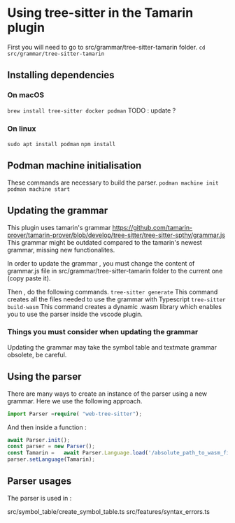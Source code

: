 # Using tree-sitter in the Tamarin plugin

First you will need to go to src/grammar/tree-sitter-tamarin folder.
```cd src/grammar/tree-sitter-tamarin```

## Installing dependencies
### On macOS
```brew install tree-sitter docker podman```  TODO : update ?
### On linux
```sudo apt install podman``` 
```npm install``` 

## Podman machine initialisation
These commands are necessary to build the parser.
`podman machine init`
`podman machine start`

## Updating the grammar
This plugin uses tamarin's grammar https://github.com/tamarin-prover/tamarin-prover/blob/develop/tree-sitter/tree-sitter-spthy/grammar.js
This grammar might be outdated compared to the tamarin's newest grammar, missing new functionalites.

In order to update the grammar , you must change the content of grammar.js file in src/grammar/tree-sitter-tamarin folder to the current one (copy paste it).

Then , do the following commands.
```tree-sitter generate``` This command creates all the files needed to use the grammar with Typescript
```tree-sitter build-wasm``` This command creates a dynamic .wasm library which enables you to use the parser inside the vscode plugin.

### Things you must consider when updating the grammar
Updating the grammar may take the symbol table and textmate grammar obsolete, be careful.


## Using the parser
There are many ways to create an instance of the parser using a new grammar. Here we use the following approach.
```Typescript
import Parser =require( "web-tree-sitter");
```
And then inside a function :
```Typescript
await Parser.init();
const parser = new Parser();
const Tamarin =   await Parser.Language.load('/absolute_path_to_wasm_file');
parser.setLanguage(Tamarin);
```
## Parser usages
The parser is used in :

src/symbol_table/create_symbol_table.ts
src/features/syntax_errors.ts

